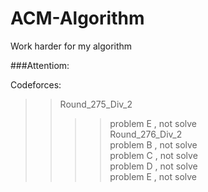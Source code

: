ACM-Algorithm
=============

Work harder for my algorithm 

###Attentiom:

Codeforces: <br>
>>Round_275_Div_2 <br>
>>>>problem E , not solve <br>
>>Round_276_Div_2 <br>
>>>>problem B , not solve <br>
>>>>problem C , not solve <br>
>>>>problem D , not solve <br>
>>>>problem E , not solve <br>
      

